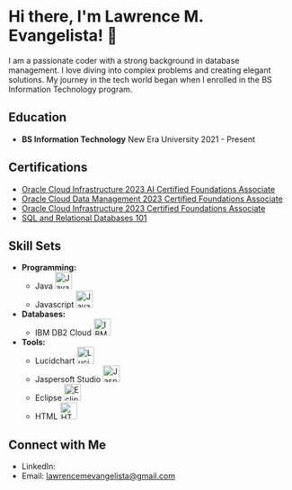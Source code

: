 # Hi there, I'm Lawrence M. Evangelista! 👋

I am a passionate coder with a strong background in database management. I love diving into complex problems and creating elegant solutions. My journey in the tech world began when I enrolled in the BS Information Technology program.

## Education
- **BS Information Technology**
  New Era University
  2021 - Present

## Certifications
- [Oracle Cloud Infrastructure 2023 AI Certified Foundations Associate](https://catalog-education.oracle.com/pls/certview/sharebadge?id=100C694A1F3AC4A492A1CB2A8BDB2BD6A6B0F6EB722405E05BC4B9188FF09E0F)
- [Oracle Cloud Data Management 2023 Certified Foundations Associate](https://catalog-education.oracle.com/pls/certview/sharebadge?id=72CB8F8920D161B9DCA0A8D9C878DD6B3BCDC0E1E4C39C897E7959D63B2B6038)
- [Oracle Cloud Infrastructure 2023 Certified Foundations Associate](https://catalog-education.oracle.com/pls/certview/sharebadge?id=8C4806BE27BDC7B2901EBBA7BA5B1A8E7D30E60D5EF713F7F573B4655E8ECC88)
- [SQL and Relational Databases 101](https://courses.cognitiveclass.ai/certificates/fbdc0eefa16c4c24bcf4cf255c1e371e)

## Skill Sets
- **Programming:** 
  - Java <img src="java_logo_link" alt="Java" height="30">
  - Javascript <img src="javascript_logo_link" alt="JavaScript" height="30">
- **Databases:** 
  - IBM DB2 Cloud <img src="db2_logo_link" alt="IBM DB2 Cloud" height="30">
- **Tools:** 
  - Lucidchart <img src="lucidchart_logo_link" alt="Lucidchart" height="30">
  - Jaspersoft Studio <img src="jaspersoft_logo_link" alt="Jaspersoft Studio" height="30">
  - Eclipse <img src="eclipse_logo_link" alt="Eclipse" height="30">
  - HTML <img src="html_logo_link" alt="HTML" height="30">
    
## Connect with Me
- LinkedIn: 
- Email: lawrencemevangelista@gmail.com
